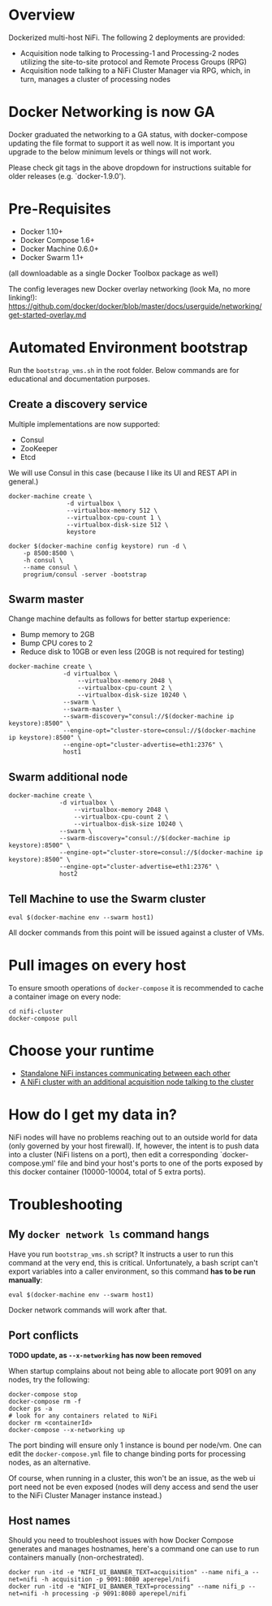 # Overview

Dockerized multi-host NiFi. The following 2 deployments are provided:
- Acquisition node talking to Processing-1 and Processing-2 nodes utilizing the site-to-site protocol
and Remote Process Groups (RPG)
- Acquisition node talking to a NiFi Cluster Manager via RPG, which, in turn, manages a cluster of processing nodes

# Docker Networking is now GA
Docker graduated the networking to a GA status, with docker-compose updating the file format to support it as well now. It is important you upgrade to the below minimum levels or things will not work.

Please check git tags in the above dropdown for instructions suitable for older releases (e.g. `docker-1.9.0').

# Pre-Requisites
- Docker 1.10+
- Docker Compose 1.6+
- Docker Machine 0.6.0+
- Docker Swarm 1.1+

(all downloadable as a single Docker Toolbox package as well)

The config leverages new Docker overlay networking (look Ma, no more linking!): https://github.com/docker/docker/blob/master/docs/userguide/networking/get-started-overlay.md

# Automated Environment bootstrap
Run the `bootstrap_vms.sh` in the root folder. Below commands are for educational and documentation purposes.

## Create a discovery service
Multiple implementations are now supported:
- Consul
- ZooKeeper
- Etcd

We will use Consul in this case (because I like its UI and REST API in general.)
```
docker-machine create \
                -d virtualbox \
                --virtualbox-memory 512 \
                --virtualbox-cpu-count 1 \
                --virtualbox-disk-size 512 \
                keystore

docker $(docker-machine config keystore) run -d \
    -p 8500:8500 \
    -h consul \
    --name consul \
    progrium/consul -server -bootstrap
```

## Swarm master
Change machine defaults as follows for better startup experience:
- Bump memory to 2GB
- Bump CPU cores to 2
- Reduce disk to 10GB or even less (20GB is not required for testing)

```
docker-machine create \
               -d virtualbox \
                   --virtualbox-memory 2048 \
                   --virtualbox-cpu-count 2 \
                   --virtualbox-disk-size 10240 \
               --swarm \
               --swarm-master \
               --swarm-discovery="consul://$(docker-machine ip keystore):8500" \
               --engine-opt="cluster-store=consul://$(docker-machine ip keystore):8500" \
               --engine-opt="cluster-advertise=eth1:2376" \
               host1
```

## Swarm additional node
```
docker-machine create \
              -d virtualbox \
                  --virtualbox-memory 2048 \
                  --virtualbox-cpu-count 2 \
                  --virtualbox-disk-size 10240 \
              --swarm \
              --swarm-discovery="consul://$(docker-machine ip keystore):8500" \
              --engine-opt="cluster-store=consul://$(docker-machine ip keystore):8500" \
              --engine-opt="cluster-advertise=eth1:2376" \
              host2
```

## Tell Machine to use the Swarm cluster
```
eval $(docker-machine env --swarm host1)
```

All docker commands from this point will be issued against a cluster of VMs.


# Pull images on every host

To ensure smooth operations of `docker-compose` it is recommended to cache a container image on every node:
```
cd nifi-cluster
docker-compose pull
```

# Choose your runtime
* [Standalone NiFi instances communicating between each other](nifi/README.md)
* [A NiFi cluster with an additional acquisition node talking to the cluster](nifi-cluster/README.md)

# How do I get my data in?
NiFi nodes will have no problems reaching out to an outside world for data (only governed by your host firewall).
If, however, the intent is to push data into a cluster (NiFi listens on a port), then edit a corresponding `docker-compose.yml'
file and bind your host's ports to one of the ports exposed by this docker container (10000-10004, total of 5 extra ports).

# Troubleshooting
## My `docker network ls` command hangs
Have you run `bootstrap_vms.sh` script? It instructs a user to run this command at the very end, this is critical. Unfortunately, a bash script can't export variables into a caller environment, so this command **has to be run manually**:
```
eval $(docker-machine env --swarm host1)
```
Docker network commands will work after that.

## Port conflicts
**TODO update, as `--x-networking` has now been removed**

When startup complains about not being able to allocate port 9091 on any nodes, try the following:
```
docker-compose stop
docker-compose rm -f
docker ps -a
# look for any containers related to NiFi
docker rm <containerId>
docker-compose --x-networking up
```

The port binding will ensure only 1 instance is bound per node/vm. One can edit the `docker-compose.yml`
file to change binding ports for processing nodes, as an alternative.

Of course, when running in a cluster, this won't be an issue, as the web ui port need not
be even exposed (nodes will deny access and send the user to the NiFi Cluster Manager instance instead.)

## Host names
Should you need to troubleshoot issues with how Docker Compose generates and manages hostnames, here's a command one
can use to run containers manually (non-orchestrated).

```
docker run -itd -e "NIFI_UI_BANNER_TEXT=acquisition" --name nifi_a --net=nifi -h acquisition -p 9091:8080 aperepel/nifi
docker run -itd -e "NIFI_UI_BANNER_TEXT=processing" --name nifi_p --net=nifi -h processing -p 9091:8080 aperepel/nifi
```
